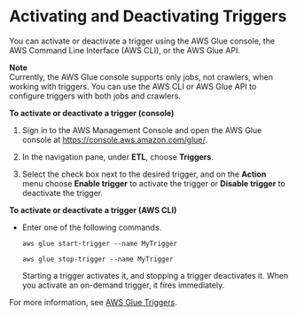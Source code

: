 # Activating and Deactivating Triggers<a name="activate-triggers"></a>

You can activate or deactivate a trigger using the AWS Glue console, the AWS Command Line Interface \(AWS CLI\), or the AWS Glue API\.

**Note**  
Currently, the AWS Glue console supports only jobs, not crawlers, when working with triggers\. You can use the AWS CLI or AWS Glue API to configure triggers with both jobs and crawlers\.

**To activate or deactivate a trigger \(console\)**

1. Sign in to the AWS Management Console and open the AWS Glue console at [https://console\.aws\.amazon\.com/glue/](https://console.aws.amazon.com/glue/)\. 

1. In the navigation pane, under **ETL**, choose **Triggers**\.

1. Select the check box next to the desired trigger, and on the **Action** menu choose **Enable trigger** to activate the trigger or **Disable trigger** to deactivate the trigger\.

**To activate or deactivate a trigger \(AWS CLI\)**
+ Enter one of the following commands\.

  ```
  aws glue start-trigger --name MyTrigger  
  
  aws glue stop-trigger --name MyTrigger
  ```

  Starting a trigger activates it, and stopping a trigger deactivates it\. When you activate an on\-demand trigger, it fires immediately\.

For more information, see [AWS Glue Triggers](about-triggers.md)\.